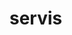 # servis

<SEVISBatchCreateUpdateStudent userID="test" xmlns:common="http://www.ice.gov/xmlschema/sevisbatch/Common" xmlns:table="http://www.ice.gov/xmlschema/sevisbatch/Table" 
  xmlns:xsi="http://www.w3.org/2001/XMLSchema-instance" xsi:noNamespaceSchemaLocation="https://egov.ice.gov/sevis/xmlschema/Create-UpdateStudent.xsd">
</SEVISBatchCreateUpdateStudent>

